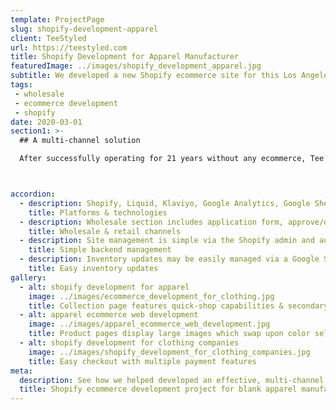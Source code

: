 ```yaml
---
template: ProjectPage
slug: shopify-development-apparel
client: TeeStyled
url: https://teestyled.com
title: Shopify Development for Apparel Manufacturer
featuredImage: ../images/shopify_development_apparel.jpg
subtitle: We developed a new Shopify ecommerce site for this Los Angeles-based blank apparel manufacturer to sell to existing wholesale customers & introduce a direct-to-consumer retail channel
tags:
 - wholesale
 - ecommerce development
 - shopify
date: 2020-03-01
section1: >-
  ## A multi-channel solution

  After successfully operating for 21 years without any ecommerce, Tee Styled came to us looking to develop a solution to sell both to their current wholesale customer, as well as open a new sales channel to sell direct to customers.



accordion:
  - description: Shopify, Liquid, Klaviyo, Google Analytics, Google Sheets
    title: Platforms & technologies
  - description: Wholesale section includes application form, approve/deny process, custom discounts & tiered pricing. Retail section allows company to sell to a new customer segment.
    title: Wholesale & retail channels
  - description: Site management is simple via the Shopify admin and automated integrations with Klaviyo for email marketing.
    title: Simple backend management
  - description: Inventory updates may be easily managed via a Google Sheets integration
    title: Easy inventory updates
gallery:
  - alt: shopify development for apparel
    image: ../images/ecommerce_development_for_clothing.jpg
    title: Collection page features quick-shop capabilities & secondary image on hover
  - alt: apparel ecommerce web development
    image: ../images/apparel_ecommerce_web_development.jpg
    title: Product pages display large images which swap upon color selection
  - alt: shopify development for clothing companies
    image: ../images/shopify_development_for_clothing_companies.jpg
    title: Easy checkout with multiple payment features
meta:
  description: See how we helped developed an effective, multi-channel Shopify site for this Los Angeles-based blank apparel manufacturer & wholesaler.
  title: Shopify ecommerce development project for blank apparel manufacturer
---
```

